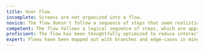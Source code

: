 ```yaml
---
title: User Flow
incomplete: Screens are not organized into a flow.
novice: The flow doesn't follow a sequence of steps that seem realistic for a user to take.
competent: The flow follows a logical sequence of steps, which are appropriate for the task at hand.
proficient: The flow has been thoughtfully optimized to reduce interactions and friction where possible.
expert: Flows have been mapped out with branches and edge-cases in mind. Flows have been reviewed for feasiblity with an appropriate technical expert (engineer, developer, etc.).
---
```

